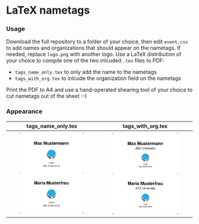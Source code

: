 # LaTeX nametags

### Usage

Download the full repository to a folder of your choice, then edit `event.csv` to add names and organizations that should appear on the nametags. If needed, replace `logo.png` with another logo. Use a LaTeX distribution of your choice to compile one of the two inlcuded `.tex` files to PDF:

* `tags_name_only.tex` to only add the name to the nametags
* `tags_with_org.tex` to inlcude the organization field on the nametags

Print the PDF to A4 and use a hand-operated shearing tool of your choice to cut nametags out of the sheet :-)

### Appearance

tags_name_only.tex | tags_with_org.tex
:-------------------------:|:-------------------------:
<img width="80%" src="https://raw.githubusercontent.com/16EAGLE/LSFE_nametags/master/tags_name_only.png">  |  <img width="75%" src="https://raw.githubusercontent.com/16EAGLE/LSFE_nametags/master/tags_with_org.png">
